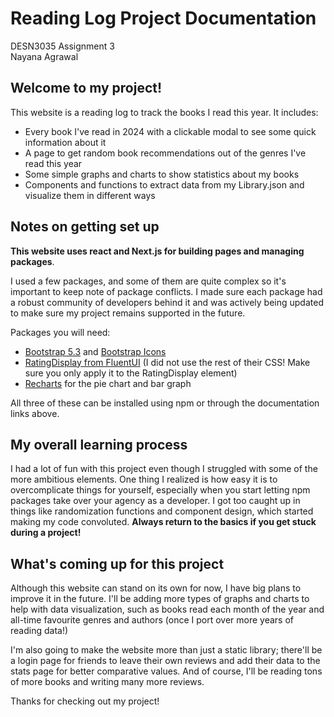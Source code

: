 # Reading Log Project Documentation
DESN3035 Assignment 3  
Nayana Agrawal

## Welcome to my project!
This website is a reading log to track the books I read this year. It includes: 
- Every book I've read in 2024 with a clickable modal to see some quick information about it
- A page to get random book recommendations out of the genres I've read this year
- Some simple graphs and charts to show statistics about my books
- Components and functions to extract data from my Library.json and visualize them in different ways


## Notes on getting set up
**This website uses react and Next.js for building pages and managing packages**.

I used a few packages, and some of them are quite complex so it's important to keep note of package conflicts. I made sure each package had a robust community of developers behind it and was actively being updated to make sure my project remains supported in the future.

Packages you will need: 
- [Bootstrap 5.3](https://getbootstrap.com) and [Bootstrap Icons](https://icons.getbootstrap.com)
- [RatingDisplay from FluentUI](https://react.fluentui.dev/?path=/docs/concepts-developer-quick-start--docs) (I did not use the rest of their CSS! Make sure you only apply it to the RatingDisplay element)
- [Recharts](https://recharts.org/en-US/guide) for the pie chart and bar graph

All three of these can be installed using npm or through the documentation links above.


## My overall learning process
I had a lot of fun with this project even though I struggled with some of the more ambitious elements. One thing I realized is how easy it is to overcomplicate things for yourself, especially when you start letting npm packages take over your agency as a developer. I got too caught up in things like randomization functions and component design, which started making my code convoluted. **Always return to the basics if you get stuck during a project!** 

## What's coming up for this project
Although this website can stand on its own for now, I have big plans to improve it in the future. I'll be adding more types of graphs and charts to help with data visualization, such as books read each month of the year and all-time favourite genres and authors (once I port over more years of reading data!)  

I'm also going to make the website more than just a static library; there'll be a login page for friends to leave their own reviews and add their data to the stats page for better comparative values. And of course, I'll be reading tons of more books and writing many more reviews.

Thanks for checking out my project!